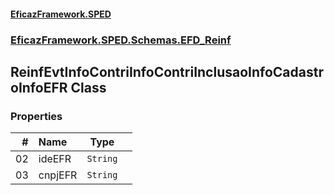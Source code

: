 #### [EficazFramework.SPED](EficazFrameworkSPED.md 'EficazFramework SPED')
### [EficazFramework.SPED.Schemas.EFD_Reinf](EficazFramework.SPED.Schemas.EFD_Reinf.md 'EficazFramework.SPED.Schemas.EFD_Reinf')

## ReinfEvtInfoContriInfoContriInclusaoInfoCadastroInfoEFR Class
### Properties

| # | Name | Type | |
| ---: | :--- | :---: | :--- |
| 02 | ideEFR | `String` |  |
| 03 | cnpjEFR | `String` |  |
